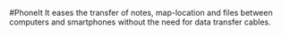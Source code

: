 #PhoneIt
It eases the transfer of notes, map-location and files between computers and smartphones without the need for data transfer cables.

